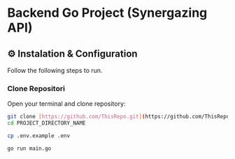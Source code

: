 # Backend Go Project (Synergazing API)

## ⚙️ Instalation & Configuration

Follow the following steps to run.

### Clone Repositori
Open your terminal and clone repository:
```bash
git clone [https://github.com/ThisRepo.git](https://github.com/ThisRepo.git)
cd PROJECT_DIRECTORY_NAME

cp .env.example .env

go run main.go